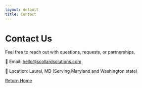 ```yaml
---
layout: default
title: Contact
---
```


# Contact Us

Feel free to reach out with questions, requests, or partnerships.

📧 Email: [hello@scollardsolutions.com](mailto:hello@scollardsolutions.com)

📍 Location: Laurel, MD (Serving Maryland and Washington state)

[Return Home](index.md)
